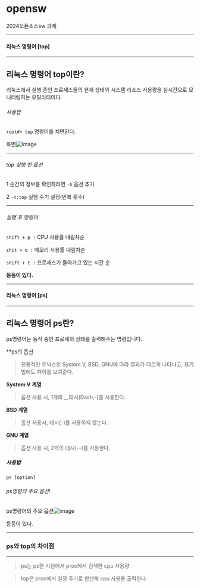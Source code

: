 # opensw
2024오픈소스sw  과제

----
#### 리눅스 명령어 [top]
----

## 리눅스 명령어 top이란?

리눅스에서 실행 준인 프로세스들의 현재 상태와 시스템 리소스 사용량을 실시간으로 모니터링하는 유틸리티이다.


###### 사용법 

`root#> top` 명령어를 치면된다.

화면![image](https://github.com/prettyburger1/opensw/assets/170292434/8328d626-bc83-4c00-8586-32eaf696c1b7)

---

###### top 실행 전 옵션 

1 순간의 정보를 확인하려면 `-b` 옵션 추가

2 `-n:top` 실행 주기 설정(반복 횟수)

---
###### 실행 후 명령어

`shift + p :` CPU 사용률 내림차순

`shit + m :` 메모리 사용률 내림차순

`shift + t :` 프로세스가 돌아가고 있는 시간 순

__등등이 있다.__

---
#### 리눅스 명령어 [ps]
---

## 리눅스 명령어 ps란?

ps명령어는 동작 중인 프로세의 상태를 출력해주는 명령입니다.

**ps의 옵션
> 전통적인 유닉스인 System V, BSD, GNU에 따라 결과가 다르게 나타나고, 표기법에도 차이를 보여준다.

__System V 계열__
> 옵션 사용 시, 1개의 __대시(Dash,-)를 사용한다.

__BSD 계열__
> 옵션 사용시, 대시(-)를 사용하지 않는다.

__GNU 계열__
> 옵션 사용 시, 2개의 대시(--)를 사용한다.



##### 사용법

`ps [option]`

###### ps명령의 주요 옵션!

ps명령어의 주요 옵션![image](https://github.com/prettyburger1/opensw/assets/170292434/32c9068a-8935-48c5-8fef-b28a82043345)

등등이 있다.

---
### ps와 top의 차이점
---
>ps는 ps한 시점에서 proc에서 검색한 cpu 사용량

>top은 proc에서 일정 주기로 합산해 cpu 사용율 출력한다.
